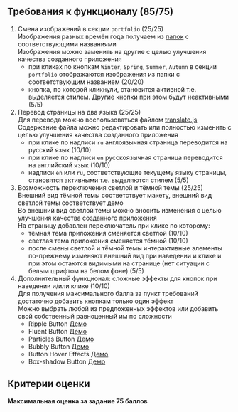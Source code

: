 ## Требования к функционалу (85/75)
1. Смена изображений в секции `portfolio` (25/25)  
   Изображения разных времён года получаем из [папок](https://github.com/rolling-scopes-school/stage1-tasks/tree/portfolio-stage0/assets/img) с соответствующими названиями  
   Изображения можно заменить на другие с целью улучшения качества созданного приложения
   - при кликах по кнопкам `Winter`, `Spring`, `Summer`, `Autumn` в секции `portfolio` отображаются изображения из папки с соответствующим названием (20/20)
   - кнопка, по которой кликнули, становится активной т.е. выделяется стилем. Другие кнопки при этом будут неактивными (5/5)
2. Перевод страницы на два языка (25/25)  
   Для перевода можно воспользоваться файлом [translate.js](https://github.com/rolling-scopes-school/stage1-tasks/blob/portfolio-stage0/translate.js)  
   Содержание файла можно редактировать или полностью изменить с целью улучшения качества созданного приложения
   - при клике по надписи `ru` англоязычная страница переводится на русский язык (10/10)
   - при клике по надписи `en` русскоязычная страница переводится на английский язык (10/10)
   - надписи `en` или `ru`, соответствующие текущему языку страницы, становятся активными т.е. выделяются стилем (5/5)
3. Возможность переключения светлой и тёмной темы (25/25)  
   Внешний вид тёмной темы соответствует макету, внешний вид светлой темы соответствует демо  
   Во внешний вид светлой темы можно вносить изменения с целью улучшения качества созданного приложения  
   На страницу добавлен переключатель при клике по которому: 
   - тёмная тема приложения сменяется светлой (10/10)
   - светлая тема приложения сменяется тёмной (10/10)
   - после смены светлой и тёмной темы интерактивные элементы по-прежнему изменяют внешний вид при наведении и клике и при этом остаются видимыми на странице (нет ситуации с белым шрифтом на белом фоне) (5/5)
4. Дополнительный функционал: сложные эффекты для кнопок при наведении и/или клике (10/10)  
   Для получения максимального балла за пункт требований достаточно добавить кнопкам только один эффект  
   Можно выбрать любой из предложенных эффектов или добавить свой собственный равноценный им по сложности      
   - Ripple Button [Демо](https://irinainina.github.io/50projects50days/button-ripple-effect/)
   - Fluent Button [Демо](https://codepen.io/d2phap/full/rpJEaK)
   - Particles Button [Демо](https://codepen.io/chandrashekhar/pen/JLxvBG)
   - Bubbly Button [Демо](https://codepen.io/irinainina/pen/XWJmajM)
   - Button Hover Effects [Демо](https://codepen.io/kjbrum/pen/wBBLXx)
   - Box-shadow Button [Демо](https://codepen.io/wwer91/pen/wRWJme)

## Критерии оценки

**Максимальная оценка за задание 75 баллов**  